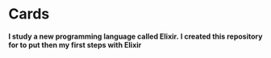# Cards

**I study a new programming language called Elixir.**
**I created this repository for to put then my first steps with Elixir** 